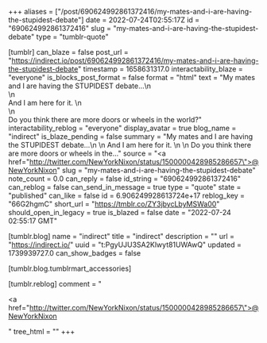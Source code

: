 +++
aliases = ["/post/690624992861372416/my-mates-and-i-are-having-the-stupidest-debate"]
date = 2022-07-24T02:55:17Z
id = "690624992861372416"
slug = "my-mates-and-i-are-having-the-stupidest-debate"
type = "tumblr-quote"

[tumblr]
can_blaze = false
post_url = "https://indirect.io/post/690624992861372416/my-mates-and-i-are-having-the-stupidest-debate"
timestamp = 1658631317.0
interactability_blaze = "everyone"
is_blocks_post_format = false
format = "html"
text = "My mates and I are having the STUPIDEST debate&hellip;\n<br/>\n<br/>And I am here for it. \n<br/>\n<br/>Do you think there are more doors or wheels in the world?"
interactability_reblog = "everyone"
display_avatar = true
blog_name = "indirect"
is_blaze_pending = false
summary = "My mates and I are having the STUPIDEST debate…\n \n And I am here for it. \n \n Do you think there are more doors or wheels in the..."
source = "<a href=\"http://twitter.com/NewYorkNixon/status/1500000428985286657\">@NewYorkNixon</a>"
slug = "my-mates-and-i-are-having-the-stupidest-debate"
note_count = 0.0
can_reply = false
id_string = "690624992861372416"
can_reblog = false
can_send_in_message = true
type = "quote"
state = "published"
can_like = false
id = 6.906249928613724e+17
reblog_key = "66G2hgmC"
short_url = "https://tmblr.co/ZY3jbycLbyMSWa00"
should_open_in_legacy = true
is_blazed = false
date = "2022-07-24 02:55:17 GMT"

[tumblr.blog]
name = "indirect"
title = "indirect"
description = ""
url = "https://indirect.io/"
uuid = "t:PgyUJU3SA2Klwyt81UWAwQ"
updated = 1739939727.0
can_show_badges = false

[tumblr.blog.tumblrmart_accessories]

[tumblr.reblog]
comment = "<p><a href=\"http://twitter.com/NewYorkNixon/status/1500000428985286657\">@NewYorkNixon</a></p>"
tree_html = ""
+++
